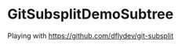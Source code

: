 GitSubsplitDemoSubtree
======================

Playing with https://github.com/dflydev/git-subsplit
